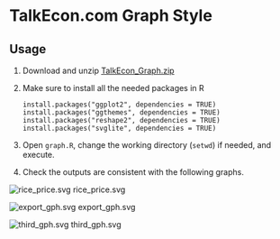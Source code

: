 # TalkEcon.com Graph Style

## Usage

1. Download and unzip [TalkEcon_Graph.zip](https://github.com/TalkEcon/GraphStyle/blob/master/TalkEcon_Graph.zip?raw=true)
2. Make sure to install all the needed packages in R

    ```
    install.packages("ggplot2", dependencies = TRUE)
    install.packages("ggthemes", dependencies = TRUE)
    install.packages("reshape2", dependencies = TRUE)
    install.packages("svglite", dependencies = TRUE)
    ```

3. Open `graph.R`, change the working directory (`setwd`) if needed, and execute.
4. Check the outputs are consistent with the following graphs. 

![](https://rawgit.com/TalkEcon/GraphStyle/blob/master/TalkEcon_Graph/output/rice_price.svg "rice_price.svg")
rice_price.svg

![](https://rawgit.com/TalkEcon/GraphStyle/master/TalkEcon_Graph/output/export_gph.svg "export_gph.svg")
export_gph.svg

![](https://rawgit.com/TalkEcon/GraphStyle/blob/master/TalkEcon_Graph/output/third_gph.svg "third_gph.svg")
third_gph.svg
